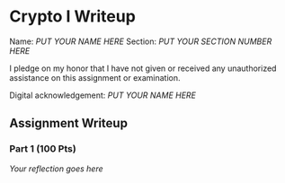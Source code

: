 # Crypto I Writeup

Name: *PUT YOUR NAME HERE*
Section: *PUT YOUR SECTION NUMBER HERE*

I pledge on my honor that I have not given or received any unauthorized
assistance on this assignment or examination.

Digital acknowledgement: *PUT YOUR NAME HERE*

## Assignment Writeup

### Part 1 (100 Pts)

*Your reflection goes here*
